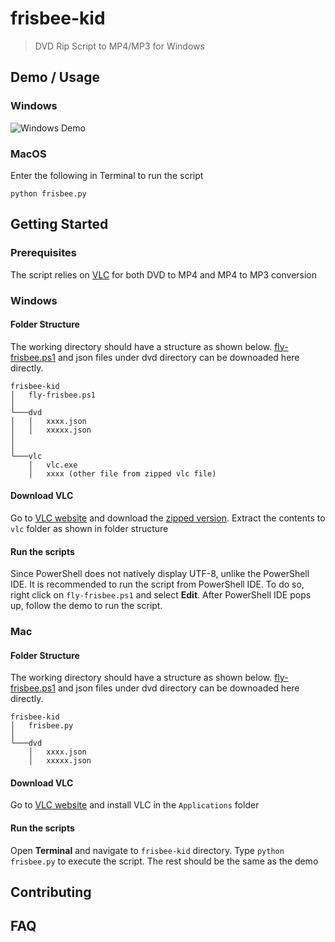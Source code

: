 # frisbee-kid
> DVD Rip Script to MP4/MP3 for Windows

## Demo / Usage
### Windows
![Windows Demo](https://g.recordit.co/qcszdoyvMJ.gif)

### MacOS
Enter the following in Terminal to run the script
```
python frisbee.py
```

## Getting Started
### Prerequisites
The script relies on [VLC](https://www.videolan.org/) for both DVD to MP4 and MP4 to MP3 conversion

### Windows
#### Folder Structure
The working directory should have a structure as shown below.
[fly-frisbee.ps1](https://raw.githubusercontent.com/supersanyo/frisbee-kid/master/fly-frisbee.ps1) and json files under dvd directory can be downoaded here directly.
```
frisbee-kid
│   fly-frisbee.ps1   
│
└───dvd
│   │   xxxx.json
│   │   xxxxx.json
│
│   
└───vlc
    │   vlc.exe
    │   xxxx (other file from zipped vlc file)
```

#### Download VLC
Go to [VLC website](https://www.videolan.org/vlc/download-windows.html) and download the [zipped version](https://get.videolan.org/vlc/3.0.11/win32/vlc-3.0.11-win32.zip).
Extract the contents to `vlc` folder as shown in folder structure

#### Run the scripts
Since PowerShell does not natively display UTF-8, unlike the PowerShell IDE. It is recommended to run the script from PowerShell IDE.
To do so, right click on `fly-frisbee.ps1` and select **Edit**. After PowerShell IDE pops up, follow the demo to run the script.

### Mac
#### Folder Structure
The working directory should have a structure as shown below.
[fly-frisbee.ps1](https://raw.githubusercontent.com/supersanyo/frisbee-kid/master/fly-frisbee.ps1) and json files under dvd directory can be downoaded here directly.
```
frisbee-kid
│   frisbee.py 
│
└───dvd
    │   xxxx.json
    │   xxxxx.json
```
#### Download VLC
Go to [VLC website](https://www.videolan.org/vlc/download-macosx.html) and install VLC in the `Applications` folder

#### Run the scripts
Open **Terminal** and navigate to `frisbee-kid` directory. Type `python frisbee.py` to execute the script. The rest should be the same as the demo

## Contributing
## FAQ
